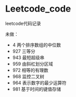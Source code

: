 # Leetcode_code
leetcode代码记录

未做：
* 4 两个排序数组的中位数
* 927 三等分
* 943 最短超级串
* 959	由斜杠划分区域    
* 972 相等的有理数
* 968 监控二叉树
* 964 表示数字的最少运算符 
* 981 基于时间的键值存储
